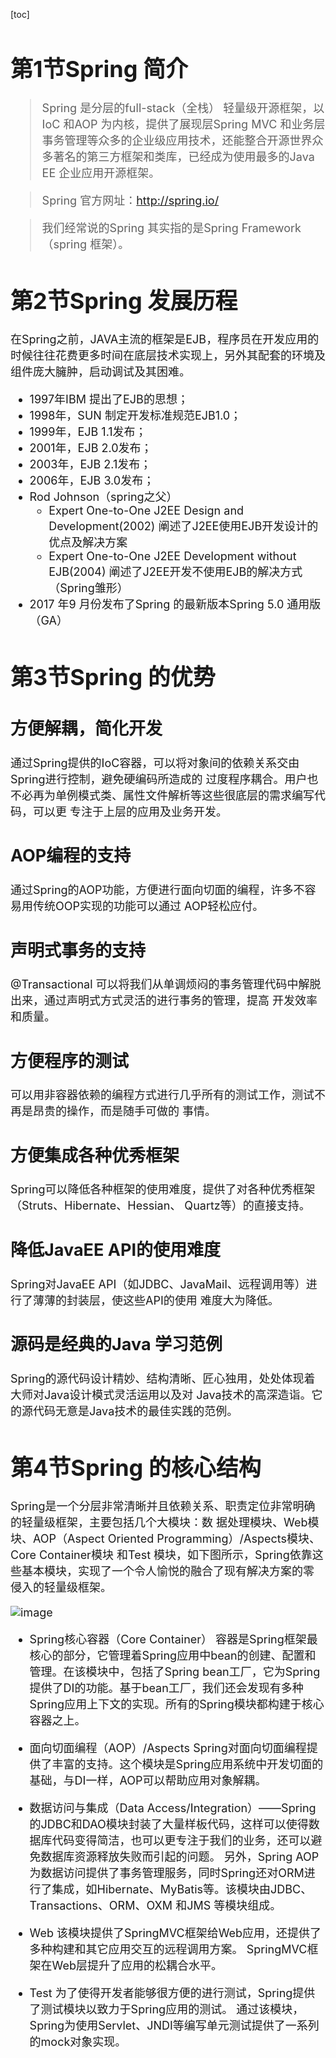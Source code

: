 [toc]
<font size=4>
# 第1节Spring 简介
> Spring 是分层的full-stack（全栈） 轻量级开源框架，以IoC 和AOP 为内核，提供了展现层Spring
> MVC 和业务层事务管理等众多的企业级应⽤技术，还能整合开源世界众多著名的第三⽅框架和类库，已经成为使⽤最多的Java EE 企业应⽤开源框架。

> Spring 官⽅⽹址：http://spring.io/

> 我们经常说的Spring 其实指的是Spring Framework（spring 框架）。


# 第2节Spring 发展历程

在Spring之前，JAVA主流的框架是EJB，程序员在开发应用的时候往往花费更多时间在底层技术实现上，另外其配套的环境及组件庞大臃肿，启动调试及其困难。

- 1997年IBM 提出了EJB的思想； 
- 1998年，SUN 制定开发标准规范EJB1.0； 
- 1999年，EJB 1.1发布； 
- 2001年，EJB 2.0发布； 
- 2003年，EJB 2.1发布； 
- 2006年，EJB 3.0发布；
- Rod Johnson（spring之⽗）
    - Expert One-to-One J2EE Design and Development(2002) 阐述了J2EE使⽤EJB开发设计的优点及解决⽅案
    - Expert One-to-One J2EE Development without EJB(2004) 阐述了J2EE开发不使⽤EJB的解决⽅式（Spring雏形）
- 2017 年9 ⽉份发布了Spring 的最新版本Spring 5.0 通⽤版（GA）


# 第3节Spring 的优势

## ⽅便解耦，简化开发
通过Spring提供的IoC容器，可以将对象间的依赖关系交由Spring进⾏控制，避免硬编码所造成的
过度程序耦合。⽤户也不必再为单例模式类、属性⽂件解析等这些很底层的需求编写代码，可以更
专注于上层的应⽤及业务开发。

## AOP编程的⽀持
通过Spring的AOP功能，⽅便进⾏⾯向切⾯的编程，许多不容易⽤传统OOP实现的功能可以通过
AOP轻松应付。

## 声明式事务的⽀持
@Transactional
可以将我们从单调烦闷的事务管理代码中解脱出来，通过声明式⽅式灵活的进⾏事务的管理，提⾼
开发效率和质量。

## ⽅便程序的测试
可以⽤⾮容器依赖的编程⽅式进⾏⼏乎所有的测试⼯作，测试不再是昂贵的操作，⽽是随⼿可做的
事情。

## ⽅便集成各种优秀框架
Spring可以降低各种框架的使⽤难度，提供了对各种优秀框架（Struts、Hibernate、Hessian、
Quartz等）的直接⽀持。

## 降低JavaEE API的使⽤难度
Spring对JavaEE API（如JDBC、JavaMail、远程调⽤等）进⾏了薄薄的封装层，使这些API的使⽤
难度⼤为降低。

## 源码是经典的Java 学习范例
Spring的源代码设计精妙、结构清晰、匠⼼独⽤，处处体现着⼤师对Java设计模式灵活运⽤以及对
Java技术的⾼深造诣。它的源代码⽆意是Java技术的最佳实践的范例。

# 第4节Spring 的核⼼结构

Spring是⼀个分层⾮常清晰并且依赖关系、职责定位⾮常明确的轻量级框架，主要包括⼏个⼤模块：数
据处理模块、Web模块、AOP（Aspect Oriented Programming）/Aspects模块、Core Container模块
和Test 模块，如下图所示，Spring依靠这些基本模块，实现了⼀个令⼈愉悦的融合了现有解决⽅案的零
侵⼊的轻量级框架。 

![image](https://note.youdao.com/yws/public/resource/c5be5802daf0385d18fbdfde57d959e9/xmlnote/0A771ED24F4F4E808061590B8AA54365/11206)

- Spring核⼼容器（Core Container） 容器是Spring框架最核⼼的部分，它管理着Spring应⽤中bean的创建、配置和管理。在该模块中，包括了Spring bean⼯⼚，它为Spring提供了DI的功能。基于bean⼯⼚，我们还会发现有多种Spring应⽤上下⽂的实现。所有的Spring模块都构建于核⼼容器之上。

- ⾯向切⾯编程（AOP）/Aspects Spring对⾯向切⾯编程提供了丰富的⽀持。这个模块是Spring应⽤系统中开发切⾯的基础，与DI⼀样，AOP可以帮助应⽤对象解耦。

- 数据访问与集成（Data Access/Integration）——Spring的JDBC和DAO模块封装了⼤量样板代码，这样可以使得数据库代码变得简洁，也可以更专注于我们的业务，还可以避免数据库资源释放失败⽽引起的问题。 另外，Spring AOP为数据访问提供了事务管理服务，同时Spring还对ORM进⾏了集成，如Hibernate、MyBatis等。该模块由JDBC、Transactions、ORM、OXM 和JMS 等模块组成。

- Web 该模块提供了SpringMVC框架给Web应⽤，还提供了多种构建和其它应⽤交互的远程调⽤⽅案。 SpringMVC框架在Web层提升了应⽤的松耦合⽔平。

- Test 为了使得开发者能够很⽅便的进⾏测试，Spring提供了测试模块以致⼒于Spring应⽤的测试。 通过该模块，Spring为使⽤Servlet、JNDI等编写单元测试提供了⼀系列的mock对象实现。


</font>